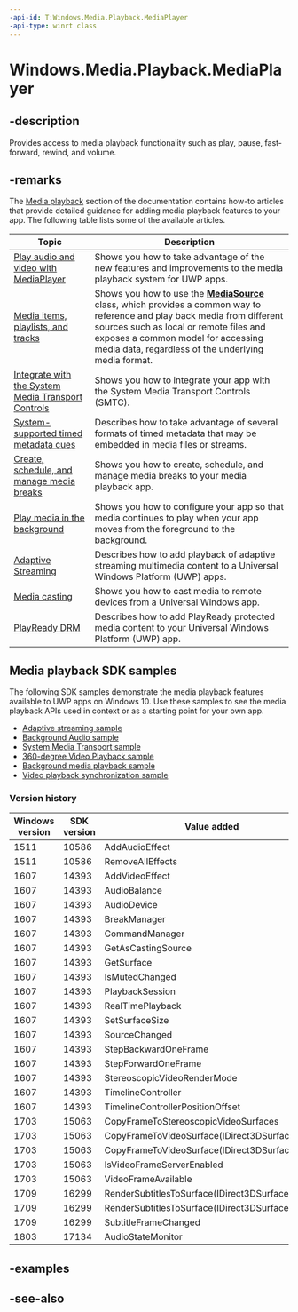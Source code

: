 ```yaml
---
-api-id: T:Windows.Media.Playback.MediaPlayer
-api-type: winrt class
---
```


<!-- Class syntax.
public class MediaPlayer : Windows.Foundation.IClosable, Windows.Media.Playback.IMediaPlayer, Windows.Media.Playback.IMediaPlayer2, Windows.Media.Playback.IMediaPlayer3, Windows.Media.Playback.IMediaPlayer4, Windows.Media.Playback.IMediaPlayer5, Windows.Media.Playback.IMediaPlayerEffects, Windows.Media.Playback.IMediaPlayerEffects2, Windows.Media.Playback.IMediaPlayerSource, Windows.Media.Playback.IMediaPlayerSource2
-->

# Windows.Media.Playback.MediaPlayer

## -description

Provides access to media playback functionality such as play, pause, fast-forward, rewind, and volume.

## -remarks

The [Media playback](https://docs.microsoft.com/windows/uwp/audio-video-camera/media-playback) section of the documentation contains how-to articles that provide detailed guidance for adding media playback features to your app. The following table lists some of the available articles.

| Topic                                                                                             | Description                                                                                                                                                                                                                                                                                    |
|---------------------------------------------------------------------------------------------------|------------------------------------------------------------------------------------------------------------------------------------------------------------------------------------------------------------------------------------------------------------------------------------------------|
| [Play audio and video with MediaPlayer](https://docs.microsoft.com/windows/uwp/audio-video-camera/play-audio-and-video-with-mediaplayer) | Shows you how to take advantage of the new features and improvements to the media playback system for UWP apps.                                                                                                          |
| [Media items, playlists, and tracks](https://docs.microsoft.com/windows/uwp/audio-video-camera/media-playback-with-mediasource)                         | Shows you how to use the [**MediaSource**](https://msdn.microsoft.com/library/windows/apps/Windows.Media.Core.MediaSource) class, which provides a common way to reference and play back media from different sources such as local or remote files and exposes a common model for accessing media data, regardless of the underlying media format.                                                                                                               |
| [Integrate with the System Media Transport Controls](https://docs.microsoft.com/windows/uwp/audio-video-camera/integrate-with-systemmediatransportcontrols)                               | Shows you how to integrate your app with the System Media Transport Controls (SMTC).                                    |
| [System-supported timed metadata cues](https://docs.microsoft.com/windows/uwp/audio-video-camera/system-supported-metadata-cues)                               | Describes how to take advantage of several formats of timed metadata that may be embedded in media files or streams.                                   |
| [Create, schedule, and manage media breaks](https://docs.microsoft.com/windows/uwp/audio-video-camera/create-schedule-and-manage-media-breaks)                                                                             | Shows you how to create, schedule, and manage media breaks to your media playback app.                                                                                                                      |
| [Play media in the background](https://docs.microsoft.com/windows/uwp/audio-video-camera/background-audio)                                                                             | Shows you how to configure your app so that media continues to play when your app moves from the foreground to the background.                                                                                                                     |
| [Adaptive Streaming](https://docs.microsoft.com/windows/uwp/audio-video-camera/adaptive-streaming)                                                       | Describes how to add playback of adaptive streaming multimedia content to a Universal Windows Platform (UWP) apps.                                           |
| [Media casting](https://docs.microsoft.com/windows/uwp/audio-video-camera/media-casting)                                                                 | Shows you how to cast media to remote devices from a Universal Windows app.                                                                                                                                                                                                       |
| [PlayReady DRM](https://docs.microsoft.com/windows/uwp/audio-video-camera/playready-client-sdk)                                                          | Describes how to add PlayReady protected media content to your Universal Windows Platform (UWP) app.                                                                                                                                                                                |

## Media playback SDK samples

The following SDK samples demonstrate the media playback features available to UWP apps on Windows 10. Use these samples to see the media playback APIs used in context or as a starting point for your own app.

* [Adaptive streaming sample](https://github.com/Microsoft/Windows-universal-samples/tree/dev/Samples/AdaptiveStreaming)
* [Background Audio sample](https://github.com/Microsoft/Windows-universal-samples/tree/master/Samples/BackgroundMediaPlayback)
* [System Media Transport sample](https://github.com/Microsoft/Windows-universal-samples/tree/dev/Samples/SystemMediaTransportControls)
* [360-degree Video Playback sample](https://github.com/Microsoft/Windows-universal-samples/tree/dev/Samples/360VideoPlayback)
* [Background media playback sample](https://github.com/Microsoft/Windows-universal-samples/tree/dev/Samples/BackgroundMediaPlayback)
* [Video playback synchronization sample](https://github.com/Microsoft/Windows-universal-samples/tree/master/Samples/VideoPlaybackSynchronization)

### Version history

| Windows version | SDK version | Value added |
| -- | -- | -- |
| 1511 | 10586 | AddAudioEffect |
| 1511 | 10586 | RemoveAllEffects |
| 1607 | 14393 | AddVideoEffect |
| 1607 | 14393 | AudioBalance |
| 1607 | 14393 | AudioDevice |
| 1607 | 14393 | BreakManager |
| 1607 | 14393 | CommandManager |
| 1607 | 14393 | GetAsCastingSource |
| 1607 | 14393 | GetSurface |
| 1607 | 14393 | IsMutedChanged |
| 1607 | 14393 | PlaybackSession |
| 1607 | 14393 | RealTimePlayback |
| 1607 | 14393 | SetSurfaceSize |
| 1607 | 14393 | SourceChanged |
| 1607 | 14393 | StepBackwardOneFrame |
| 1607 | 14393 | StepForwardOneFrame |
| 1607 | 14393 | StereoscopicVideoRenderMode |
| 1607 | 14393 | TimelineController |
| 1607 | 14393 | TimelineControllerPositionOffset |
| 1703 | 15063 | CopyFrameToStereoscopicVideoSurfaces |
| 1703 | 15063 | CopyFrameToVideoSurface(IDirect3DSurface) |
| 1703 | 15063 | CopyFrameToVideoSurface(IDirect3DSurface,Rect) |
| 1703 | 15063 | IsVideoFrameServerEnabled |
| 1703 | 15063 | VideoFrameAvailable |
| 1709 | 16299 | RenderSubtitlesToSurface(IDirect3DSurface) |
| 1709 | 16299 | RenderSubtitlesToSurface(IDirect3DSurface,Rect) |
| 1709 | 16299 | SubtitleFrameChanged |
| 1803 | 17134 | AudioStateMonitor |

## -examples

## -see-also
